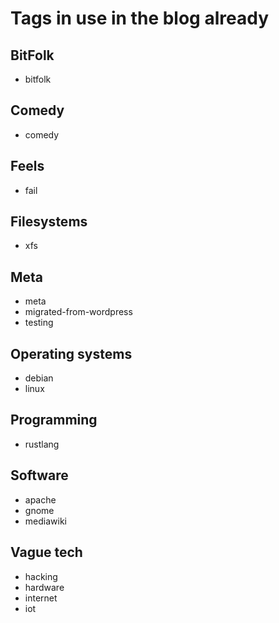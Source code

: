 # Tags in use in the blog already

## BitFolk
- bitfolk

## Comedy
- comedy

## Feels
- fail

## Filesystems
- xfs

## Meta
- meta
- migrated-from-wordpress
- testing

## Operating systems
- debian
- linux

## Programming
- rustlang

## Software
- apache
- gnome
- mediawiki

## Vague tech
- hacking
- hardware
- internet
- iot
